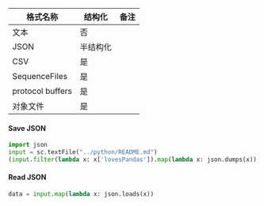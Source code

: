 | **格式名称**         | **结构化** | 备注   |
| ---------------- | ------- | ---- |
| 文本               | 否       |      |
| JSON             | 半结构化    |      |
| CSV              | 是       |      |
| SequenceFiles    | 是       |      |
| protocol buffers | 是       |      |
| 对象文件             | 是       |      |

#### Save JSON

```python
import json
input = sc.textFile("../python/README.md")
(input.filter(lambda x: x['lovesPandas']).map(lambda x: json.dumps(x)).saveAsTextFile('file.json'))
```



#### Read JSON

```python
data = input.map(lambda x: json.loads(x))
```

